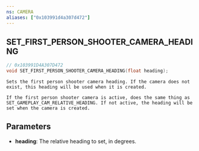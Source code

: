 ```yaml
---
ns: CAMERA
aliases: ["0x103991d4a307d472"]
---
```

## SET_FIRST_PERSON_SHOOTER_CAMERA_HEADING

```c
// 0x103991D4A307D472
void SET_FIRST_PERSON_SHOOTER_CAMERA_HEADING(float heading);
```

```
Sets the first person shooter camera heading. If the camera does not exist, this heading will be used when it is created.

If the first person shooter camera is active, does the same thing as SET_GAMEPLAY_CAM_RELATIVE_HEADING. If not active, the heading will be set when the camera is created.
```

## Parameters
* **heading**: The relative heading to set, in degrees.
